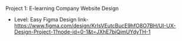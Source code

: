 Project 1: E-learning Company Website Design
- Level: Easy
 Figma Design link- https://www.figma.com/design/KrIsVEutcBucE9hfO8O7BH/UI-UX-Design-Project-1?node-id=0-1&t=JXhE7biQimUYdyTH-1

